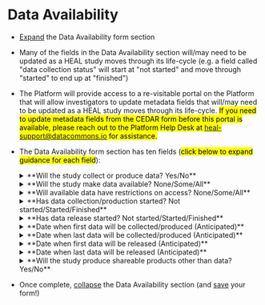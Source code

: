 # Data Availability
* [Expand](expand-or-collapse-cedar-form-section.md) the Data Availability form section
* Many of the fields in the Data Availability section will/may need to be updated as a HEAL study moves through its life-cycle (e.g. a field called "data collection status" will start at "not started" and move through "started" to end up at "finished")
* The Platform will provide access to a re-visitable portal on the Platform that will allow investigators to update metadata fields that will/may need to be updated as a HEAL study moves through its life-cycle. <mark>If you need to update metadata fields from the CEDAR form before this portal is available, please reach out to the Platform Help Desk at heal-support@datacommons.io for assistance.</mark> 
* The Data Availability form section has ten fields (<mark>click below to expand guidance for each field</mark>):
    
    <details><summary>**Will the study collect or produce data? Yes/No**</summary><blockquote>
    
    <details><summary>**How to answer**</summary><blockquote>
        Not all HEAL studies will collect or produce data. For example, some studies will do the ‘pre-work’ of developing methods and protocols for later use by future studies that will implement and collect data using that developed protocol. If your study will NOT collect or produce **data**, but will produce shareable products other than data (e.g. protocols, slide decks, etc.) please answer “No” to this question and “Yes” to a later question in this section that asks if your study will produce shareable products other than data. 
    </blockquote></details>
    <details><summary>**How this field will be used**</summary><blockquote>
        This field will allow Platform users that are specifically looking for study data that may be useful for their purposes to filter down to studies that will collect or produce data, and filter out those studies that will not collect or produce data. <mark>This field may also be used by the Platform to flag studies for outreach to HEAL investigators based on their answers to provide data sharing support and extend data collaboration invitations.</mark> 
    </blockquote></details>    
    </blockquote></details>
    
    
    <details><summary>**Will the study make data available? None/Some/All**</summary><blockquote>

    <details><summary>**How to answer**</summary><blockquote> 
        <mark>This field ONLY APPLIES if you answered “Yes” to “Will the study collect or produce data?”</mark> If your study does not plan to make any of the data you collect or produce available in a HEAL approved data repository, select “None” (while most HEAL studies are obligated by the terms of their award to share data, this may apply to select HEAL studies – e.g. SBIR grants). If your study plans to make some data available, but not all (e.g. only data needed to reproduce publications, only processed data files, only extensively de-identified data, excluding certain data sets or sources used in your study such as administrative data when the DSA under which you obtained them does not allow sharing, etc.), select “Some”. If your study plans to make all data available to the greatest extent possible (e.g. sharing very close to raw clinical trial data in a data repository with strong access control mechanisms and subject to very strong access controls, including some features data that may be very useful for specific analysis but also pose a real risk of re-identification, such as highly granular geographic information, detailed diagnostic and care provision or utilization patterns, and/or clinician notes), select “All”.  
    </blockquote></details>
    <details><summary>**How this field will be used**</summary><blockquote> 
        This field will allow Platform users that are specifically looking for study data that may be useful for their purposes to filter down to studies that will share some or all of the data they collect or produce, and filter out those studies that will not share data. Some users, especially those who may be interested specifically in data features that represent substantial risk of re-identification in a dataset (e.g. high geographic granularity), may specifically want to filter down to studies that plan to share “All” data in order to filter out studies that will only share extensively de-identified data. <mark>This field may also be used by the Platform to flag studies for outreach to HEAL investigators based on their answers to provide data sharing support and extend data collaboration invitations.</mark> 
    </blockquote></details>
    </blockquote></details>

    <details><summary>**Will available data have restrictions on access? None/Some/All**</summary><blockquote>

    <details><summary>**How to answer**</summary><blockquote>
        <mark>This field ONLY APPLIES if you answered “Yes” to “Will the study collect or produce data?” and you answered “Some” or “All” to “Will the study make data available?”</mark> If your study plans for all the data that it makes available in a data repository to be open access or very minimally restricted (i.e. available following signing of a minimal DUA that does not require any manual intervention or approval), then select “None”. If your study plans for some of the data that it makes available in a data repository to be open access or very minimally restricted (i.e. available following signing of a minimal DUA that does not require any manual intervention or approval), while some of the data that it makes available will be available only following a request and approval process that does require substantial manual intervention (e.g. submission of a project proposal and IRB approval by the requestor; review by a Data Access Committee on the repository end; etc.), then select “Some”. An example of a study that may choose this option is a clinical trial that will share both 1) an extensively de-identified dataset that is open access/minimal access controls, AND 2) a less de-identified dataset that includes features that add value for many analysis questions, but also present substantial risk for re-identification, that is shared via the repository under strict access controls. If your study plans for all of the data that it makes available in a data repository to be available only following a request and approval process that does require substantial manual intervention (e.g. submission of a project proposal and IRB approval by the requestor; review by a Data Access Committee on the repository end; etc.), then select “All”. An example of a study that may choose this option is a clinical trial that will ONLY share a less de-identified dataset that includes features that add value for many analysis questions, but also present substantial risk for re-identification, that is shared via the repository under strict access controls, and WILL NOT share a version of the data that is extensively de-identified as open access/minimal access controls. 
    </blockquote></details>
    <details><summary>**How this field will be used**</summary><blockquote>
        This field will allow Platform users that are specifically looking for study data that may be useful for their purposes AND very easy to quickly access (e.g. because they want to execute a project quickly, perhaps prior to a newspaper article or proposal deadline) to filter down to studies that will share some or all of the data they collect or produce as open access/minimal access controls. <mark>This field may also be used by the Platform to flag studies for outreach to HEAL investigators based on their answers to provide data sharing support and extend data collaboration invitations.</mark> 
    </blockquote></details>
    </blockquote></details>

    <details><summary>**Has data collection/production started? Not started/Started/Finished**</summary><blockquote>

    <details><summary>**How to answer**</summary><blockquote> 
        <mark>This field ONLY APPLIES if you answered “Yes” to “Will the study collect or produce data?”</mark> If your study has not started collecting data at all, select “Not started”. If your study has multiple parts/aims, select this option if NO part/aim of your study has started collecting data. If your study has started collecting data but is not finished, select “Started”. If your study has multiple parts/aims, select this option if any part/aim of your study has started collecting data. If your study has finished collecting data, select “Finished”. If your study has multiple parts/aims, select this option if ALL parts/aims of your study have finished collecting data. This field will need to be updated as a HEAL study moves through its life-cycle - see [here for information on how to update.](update-cedar-form-metadata.md) 
    </blockquote></details>
    <details><summary>**How this field will be used**</summary><blockquote> 
        This field will allow Platform users that are specifically looking for study data that may be useful for their purposes to filter down to studies that are at different stages of data collection. Filtering to studies that are at later stages of data collection (e.g. “Started” or “Finished”) will allow Platform users to find studies that are closer to having data available for request by Platform users. This field will also allow Platform users that may not be interested in obtaining study data, but are interested solely in the findings/results of the study, to filter down to studies where it’s likely that a study publication with findings/results can be expected soon. <mark>This field may also be used by the Platform to flag studies for outreach to HEAL investigators based on their answers to provide data sharing support and extend data collaboration invitations AND by the NIH HEAL office to track HEAL data collection progress.</mark> 
    </blockquote></details>
    </blockquote></details>
    
    <details><summary>**Has data release started? Not started/Started/Finished**</summary><blockquote>
    
    <details><summary>**How to answer**</summary><blockquote> 
        <mark>This field ONLY APPLIES if you answered “Yes” to “Will the study collect or produce data?” AND you answered “Some” or “All” to “Will the study make data available?”</mark> If your study has not started making study data available via the data repository chosen for long-term data sharing purposes by the study, select “Not started”. If your study has multiple parts/aims, select this option if NO part/aim of your study has started making study data available via a data repository. If your study has started making study data available via the data repository chosen for long-term data sharing purposes by the study but is not finished (i.e. will share more data at a later date), select “Started”. If your study has multiple parts/aims, select this option if any part/aim of your study has started making study data available via a data repository. If your study has finished making study data available via the data repository chosen for long-term data sharing purposes by the study (i.e. there is not a plan to share any more data at a later date), select “Finished”. If your study has multiple parts/aims, select this option if all parts/aims of your study have finished making study data available via a data repository. This field will need to be updated as a HEAL study moves through its life-cycle - see [here for information on how to update.](update-cedar-form-metadata.md) 
    </blockquote></details>
    <details><summary>**How this field will be used**</summary><blockquote> 
        This field will allow Platform users that are specifically looking for study data that may be useful for their purposes to filter down to studies that are at different stages of data release. Filtering to studies that are at later stages of data release (e.g. “Started” or “Finished”) will allow Platform users to find studies that already have data available for request by Platform users, and are closer to having all study data available for request by Platform users.  This field will also allow Platform users that may not be interested in obtaining study data, but are interested solely in the findings/results of the study, to filter down to studies where it’s likely that a study publication with findings/results can be expected soon, if not already available. <mark>This field may also be used by the Platform to flag studies for outreach to HEAL investigators based on their answers to provide data sharing support and extend data collaboration invitations AND by the NIH HEAL office to track HEAL data release/sharing progress.</mark> 
    </blockquote></details>
    </blockquote></details>

    <details><summary>**Date when first data will be collected/produced (Anticipated)**</summary><blockquote>
    
    <details><summary>**How to answer**</summary><blockquote> 
        <mark>This field ONLY APPLIES if you answered “Yes” to “Will the study collect or produce data?”</mark> Please provide the **anticipated** date when data collection will start (e.g. first study participant enrolled in a clinical trial). Please provide the date in MM/dd/yyyy format - When you click into this field, a calendar icon will appear to the right of the field; click on this icon to pop out a calendar interface for selecting your date. This field may need to be updated if conditions arise that move up or delay anticipated date - see [here for information on how to update.](update-cedar-form-metadata.md)  
    </blockquote></details>   
    <details><summary>**How this field will be used**</summary><blockquote> 
        This data collection start date will be available for viewing by Platform users on the study details page for each study indexed on the Platform. It will allow Platform users interested in accessing data or publications/findings from a study to get a sense for study timing, and for when data or publications/findings from the study may become available. <mark>This field may also be used by the Platform to flag studies for outreach to HEAL investigators based on their answers to provide data sharing support and extend data collaboration invitations AND by the NIH HEAL office to track HEAL data release/sharing progress.</mark>
    </blockquote></details>
    </blockquote></details>

    <details><summary>**Date when last data will be collected/produced (Anticipated)**</summary><blockquote>

    <details><summary>**How to answer**</summary><blockquote> 
        <mark>This field ONLY APPLIES if you answered “Yes” to “Will the study collect or produce data?”</mark> Please provide the **anticipated** date when data collection will be completed (e.g. last measurement on last study participant enrolled in a clinical trial). Please provide the date in MM/dd/yyyy format - When you click into this field, a calendar icon will appear to the right of the field; click on this icon to pop out a calendar interface for selecting your date. This field may need to be updated if conditions arise that move up or delay anticipated date - see [here for information on how to update.](update-cedar-form-metadata.md) 
    </blockquote></details>    
    <details><summary>**How this field will be used**</summary><blockquote> 
        This data collection finish date will be available for viewing by Platform users on the study details page for each study indexed on the Platform. It will allow Platform users interested in accessing data or publications/findings from a study to get a sense for study timing, and for when data or publications/findings from the study may become available. <mark>This field may also be used by the Platform to flag studies for outreach to HEAL investigators based on their answers to provide data sharing support and extend data collaboration invitations AND by the NIH HEAL office to track HEAL data release/sharing progress.</mark>
    </blockquote></details>
    </blockquote></details>

    <details><summary>**Date when first data will be released (Anticipated)**</summary><blockquote>
    
    <details><summary>**How to answer**</summary><blockquote> 
        <mark>This field ONLY APPLIES if you answered “Yes” to “Will the study collect or produce data?” AND you answered “Some” or “All” to “Will the study make data available?”</mark> Please provide the **anticipated** date when data release will start (e.g. first dataset with accompanying metadata deposited in data repository). Please provide the date in MM/dd/yyyy format - When you click into this field, a calendar icon will appear to the right of the field; click on this icon to pop out a calendar interface for selecting your date. This field may need to be updated if conditions arise that move up or delay anticipated date - see [here for information on how to update.](update-cedar-form-metadata.md)     
    </blockquote></details>
    <details><summary>**How this field will be used**</summary><blockquote> 
        This data release start date will be available for viewing by Platform users on the study details page for each study indexed on the Platform. It will allow Platform users interested in accessing data or publications/findings from a study to get a sense for study timing, and for when data or publications/findings from the study may become available. <mark>This field may also be used by the Platform to flag studies for outreach to HEAL investigators based on their answers to provide data sharing support and extend data collaboration invitations AND by the NIH HEAL office to track HEAL data release/sharing progress.</mark>
    </blockquote></details>
    </blockquote></details>

    <details><summary>**Date when last data will be released (Anticipated)**</summary><blockquote>

    <details><summary>**How to answer**</summary><blockquote> 
        <mark>This field ONLY APPLIES if you answered “Yes” to “Will the study collect or produce data?” AND you answered “Some” or “All” to “Will the study make data available?”</mark> Please provide the **anticipated** date when data release will be complete (e.g. final dataset with accompanying metadata deposited in data repository; no more data deposits anticipated). Please provide the date in MM/dd/yyyy format - When you click into this field, a calendar icon will appear to the right of the field; click on this icon to pop out a calendar interface for selecting your date. This field may need to be updated if conditions arise that move up or delay anticipated date - see [here for information on how to update.](update-cedar-form-metadata.md)   
    </blockquote></details>  
    <details><summary>**How this field will be used**</summary><blockquote> 
        This data release finish date will be available for viewing by Platform users on the study details page for each study indexed on the Platform. It will allow Platform users interested in accessing data or publications/findings from a study to get a sense for study timing, and for when data or publications/findings from the study may become available. <mark>This field may also be used by the Platform to flag studies for outreach to HEAL investigators based on their answers to provide data sharing support and extend data collaboration invitations AND by the NIH HEAL office to track HEAL data release/sharing progress.</mark>
    </blockquote></details>
    </blockquote></details>

    <details><summary>**Will the study produce shareable products other than data? Yes/No**</summary><blockquote>

    <details><summary>**How to answer**</summary><blockquote> 
        Regardless of whether your study will or will not collect or produce **data**, if your study will produce shareable products other than data (e.g. protocols, slide decks, data dictionaries etc.) please answer “Yes” to this question. 
    </blockquote></details>
    <details><summary>**How this field will be used**</summary><blockquote> 
        While the majority of HEAL studies produce data, and are required to share that data in some format, there are some studies that do the 'pre-work' for studies relevant to HEAL (e.g. protocol development) that do not collect data, and there are some studies (i.e. small business grant studies) that are not obligated to share data. This field will allow Platform users that are specifically 1) looking for non-data materials such as protocols developed by 'pre-work' HEAL-funded studies, and/or 2) interested in learning as much about studies that will not share data (sucy as small business grant studies) as possible, perhaps to explore the possibility of contacting the study leads to develop a collaborative relationship. <mark>This field may also be used by the Platform to flag studies for outreach to HEAL investigators based on their answers to provide support for sharing non-data study products.</mark>
    </blockquote></details>
    </blockquote></details>

* Once complete, [collapse](expand-or-collapse-cedar-form-section.md) the Data Availability section (and [save](save-cedar-form.md) your form!)
    

        